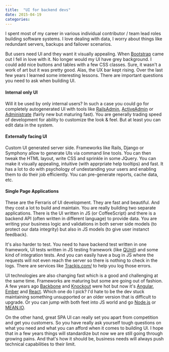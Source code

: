 ```yaml
---
title:  "UI for backend devs"
date: 2015-04-19
categories:
---
```


I spent most of my career in various individual contributor / team lead roles building software systems.  I love dealing with data, I worry about things like redundant servers, backups and failover scenarios.  

But users need UI and they want it visually appealing.  When [Bootstrap](http://getbootstrap.com/) came out I fell in love with it.  No longer would my UI have grey background.  I could add nice buttons and tables with a few CSS classes.  Sure, it wasn't a work of art but it was pretty good.  Alas, the UX bar kept rising.  Over the last few years I learned some interesting lessons.  There are important questions you need to ask when building UI.  

#### Internal only UI

Will it be used by only internal users?  In such a case you could go for completely autogenerated UI with tools like [RailsAdmin](https://github.com/sferik/rails_admin), [ActiveAdmin](http://activeadmin.info/) or [Administrate](https://github.com/thoughtbot/administrate) (fairly new but maturing fast).  You are generally trading speed of development for ability to customize the look & feel.  But at least you can edit data in the system.  

#### Externally facing UI

Custom UI generated server side.  Frameworks like Rails, Django or Symphony allow to generate UIs via command line tools.  You can then tweak the HTML layout, write CSS and sprinkle in some JQuery.  You can make it visually appealing, intuitive (with apprpriate help tooltips) and fast.  It has a lot to do with psychology of undestanding your users and enabling them to do their job efficiently.  You can pre-generate reports, cache data, etc.  

#### Single Page Applications

These are the Ferraris of UI development.  They are fast and beautiful.  And they cost a lot to build and maintain.  You are really building two separate applications.  There is the UI written in JS (or CoffeeScript) and there is a backend API (often written in different language) to provide data.  You are writing your business logic and validations in both server side models (to protect our data integrity) but also in JS models (to give user instanct feedback).  

It's also harder to test.  You need to have backend test written in one framework, UI tests written in JS testing framework (like [QUnit](https://qunitjs.com/)) and some kind of integration tests.  And you can easily have a bug in JS where the requests will not even reach the server so there is nothing to check in the logs.  There are services like [Trackjs.com/](https://trackjs.com/) to help you log those errors.  

UI technologies are also changing fast which is a good and challenging at the same time.  Frameworks are maturing but some are going out of fashion.  A few years ago [Backbone](http://backbonejs.org/) and [Knockout](http://knockoutjs.com/) were hot but now it's [Angular](https://angularjs.org/), [Ember](http://emberjs.com/) and [React](https://facebook.github.io/react/index.html).  Which one do I pick?  I'd hate to be the dev stuck maintaining something unsupported or an older version that is difficult to upgrade.  Or you can jump with both feet into JS world and go [Node.js](https://nodejs.org/en/) or [MEAN.IO](http://mean.io/).  

On the other hand, great SPA UI can really set you apart from competition and get you customers.  So you have really ask yourself tough questions on what you need and what you can afford when it comes to building UI.  I hope that in a few years things will standardize but now we are still going through growing pains.  And that's how it should be, business needs will always push technical capabilities to their limit.  